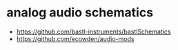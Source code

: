 # analog audio schematics
* https://github.com/bastl-instruments/bastlSchematics
* https://github.com/ecowden/audio-mods

